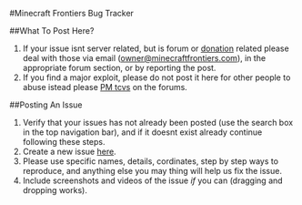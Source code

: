 #Minecraft Frontiers Bug Tracker

##What To Post Here?
1. If your issue isnt server related, but is forum or [donation](http://www.minecraftfrontiers.com/forums/section/donation-inquiries.20/) related please deal with those via email (owner@minecraftfrontiers.com), in the appropriate forum section, or by reporting the post.
2. If you find a major exploit, please do not post it here for other people to abuse istead please [PM tcvs](http://www.minecraftfrontiers.com/forums/conversations/add?to=tcvs&title=Major%20Exploit) on the forums.

##Posting An Issue
1. Verify that your issues has not already been posted (use the search box in the top navigation bar), and if it doesnt exist already continue following these steps.
2. Create a new issue [here](https://github.com/MinecraftFrontiers/Minecraft-Frontiers/issues/new).
3. Please use specific names, details, cordinates, step by step ways to reproduce, and anything else you may thing will help us fix the issue.
4. Include screenshots and videos of the issue *if* you can (dragging and dropping works).
